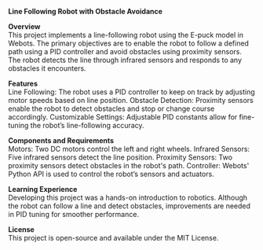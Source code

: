 **Line Following Robot with Obstacle Avoidance**

**Overview**  
This project implements a line-following robot using the E-puck model in Webots. The primary objectives are to enable the robot to follow a defined path using a PID controller and avoid obstacles using proximity sensors. The robot detects the line through infrared sensors and responds to any obstacles it encounters.

**Features**  
Line Following: The robot uses a PID controller to keep on track by adjusting motor speeds based on line position.
Obstacle Detection: Proximity sensors enable the robot to detect obstacles and stop or change course accordingly.
Customizable Settings: Adjustable PID constants allow for fine-tuning the robot’s line-following accuracy.

**Components and Requirements**  
Motors: Two DC motors control the left and right wheels.
Infrared Sensors: Five infrared sensors detect the line position.
Proximity Sensors: Two proximity sensors detect obstacles in the robot's path.
Controller: Webots' Python API is used to control the robot’s sensors and actuators.

**Learning Experience**  
Developing this project was a hands-on introduction to robotics. Although the robot can follow a line and detect obstacles, improvements are needed in PID tuning for smoother performance.

**License**  
This project is open-source and available under the MIT License.
